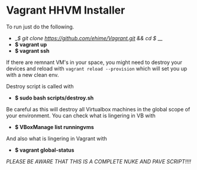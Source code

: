 Vagrant HHVM Installer
======================

To run just do the following.

 - __$ git clone https://github.com/ehime/Vagrant.git && cd $_ __
 - __$ vagrant up__
 - __$ vagrant ssh__

If there are remnant VM's in your space, you might need to destroy
your devices and reload with `vagrant reload --provision` which will
set you up with a new clean env.

Destroy script is called with

 - __$ sudo bash scripts/destroy.sh__

Be careful as this will destroy all Virtualbox machines in the global
scope of your environment. You can check what is lingering in VB with

 - __$ VBoxManage list runningvms__

And also what is lingering in Vagrant with

 - __$ vagrant global-status__

_PLEASE BE AWARE THAT THIS IS A COMPLETE NUKE AND PAVE SCRIPT!!!!_
